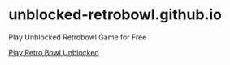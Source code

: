 # unblocked-retrobowl.github.io
Play Unblocked Retrobowl Game for Free

[Play Retro Bowl Unblocked](./retrobowl.html)
